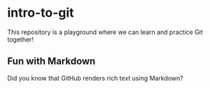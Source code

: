 # intro-to-git
This repository is a playground where we can learn and practice Git together!

## Fun with Markdown
Did you know that GitHub renders rich text using Markdown?
